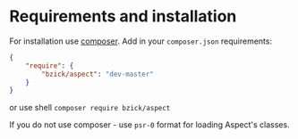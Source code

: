 Requirements and installation
=============================

For installation use [composer](http://getcompoer.org). Add in your `composer.json` requirements:
```json
{
    "require": {
        "bzick/aspect": "dev-master"
    }
}
```
or use shell
`composer require bzick/aspect`

If you do not use composer - use `psr-0` format for loading Aspect's classes.
